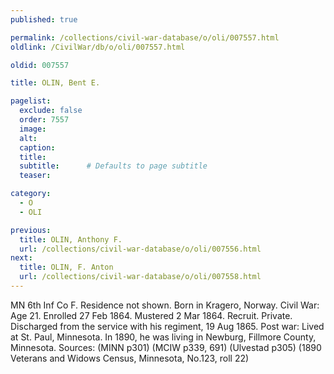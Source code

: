 ```yaml
---
published: true

permalink: /collections/civil-war-database/o/oli/007557.html
oldlink: /CivilWar/db/o/oli/007557.html

oldid: 007557

title: OLIN, Bent E.

pagelist:
  exclude: false
  order: 7557
  image: 
  alt:
  caption:
  title:
  subtitle:      # Defaults to page subtitle
  teaser:

category: 
  - O 
  - OLI

previous:
  title: OLIN, Anthony F.
  url: /collections/civil-war-database/o/oli/007556.html  
next:
  title: OLIN, F. Anton
  url: /collections/civil-war-database/o/oli/007558.html   
---
```

MN 6th Inf Co F. Residence not shown. Born in Kragero, Norway. Civil War: Age 21. Enrolled 27 Feb 1864. Mustered 2 Mar 1864. Recruit. Private. Discharged from the service with his regiment, 19 Aug 1865. Post war: Lived at St. Paul, Minnesota. In 1890, he was living in Newburg, Fillmore County, Minnesota. Sources: (MINN p301) (MCIW p339, 691) (Ulvestad p305) (1890 Veterans and Widows Census, Minnesota, No.123, roll 22)